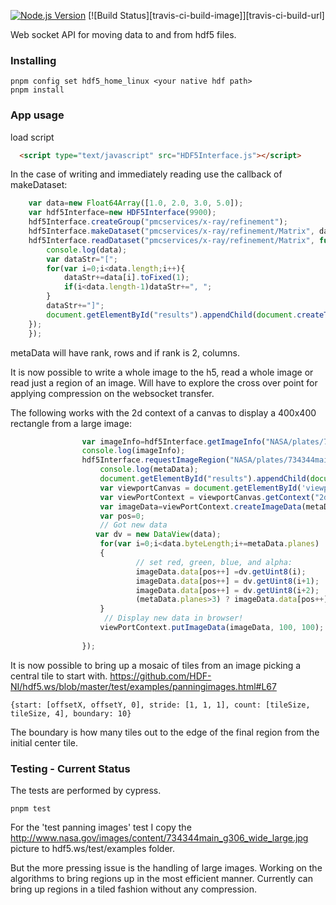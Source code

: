 [![Node.js Version][node-version-image]][node-version-url]
[![Build Status][travis-ci-build-image]][travis-ci-build-url]

Web socket API for moving data to and from hdf5 files.

### Installing
```
pnpm config set hdf5_home_linux <your native hdf path>
pnpm install
```

### App usage

load script

```html
  <script type="text/javascript" src="HDF5Interface.js"></script>
```
In the case of writing and immediately reading use the callback of makeDataset:
```javascript
    var data=new Float64Array([1.0, 2.0, 3.0, 5.0]);
    var hdf5Interface=new HDF5Interface(9900);
    hdf5Interface.createGroup("pmcservices/x-ray/refinement");
    hdf5Interface.makeDataset("pmcservices/x-ray/refinement/Matrix", data, function(){
    hdf5Interface.readDataset("pmcservices/x-ray/refinement/Matrix", function(data, metaData){
        console.log(data);
        var dataStr="[";
        for(var i=0;i<data.length;i++){
            dataStr+=data[i].toFixed(1);
            if(i<data.length-1)dataStr+=", ";
        }
        dataStr+="]";
        document.getElementById("results").appendChild(document.createTextNode(dataStr));
    });
    });
```
metaData will have rank, rows and if rank is 2, columns.

It is now possible to write a whole image to the h5, read a whole image or read just a region of an image. 
Will have to explore the cross over point for applying compression on the websocket transfer.

The following works with the 2d context of a canvas to display a 400x400 rectangle from a large image:
```javascript
                var imageInfo=hdf5Interface.getImageInfo("NASA/plates/734344main_g306_wide_large.jpg");
                console.log(imageInfo);
                hdf5Interface.requestImageRegion("NASA/plates/734344main_g306_wide_large.jpg", {start: [(imageInfo.width-1)/2, (imageInfo.height-1)/2, 0], stride: [1, 1, 1], count: [400, 400, 4]}, function(data, metaData){
                    console.log(metaData);
                    document.getElementById("results").appendChild(document.createTextNode(JSON.stringify(metaData)));
                    var viewportCanvas = document.getElementById('viewportCanvas');
                    var viewPortContext = viewportCanvas.getContext("2d");
                    var imageData=viewPortContext.createImageData(metaData.width, metaData.height);
                    var pos=0;
                    // Got new data
                   var dv = new DataView(data);
                    for(var i=0;i<data.byteLength;i+=metaData.planes)
                    {
                            // set red, green, blue, and alpha:
                            imageData.data[pos++] =dv.getUint8(i);
                            imageData.data[pos++] = dv.getUint8(i+1);
                            imageData.data[pos++] = dv.getUint8(i+2);
                            (metaData.planes>3) ? imageData.data[pos++] =dv.getUint8(i+3) : imageData.data[pos++] = 255; // opaque alpha
                    }
                     // Display new data in browser!
                    viewPortContext.putImageData(imageData, 100, 100);
            
                });
```

It is now possible to bring up a mosaic of tiles from an image picking a central tile to start with.
https://github.com/HDF-NI/hdf5.ws/blob/master/test/examples/panningimages.html#L67
```
{start: [offsetX, offsetY, 0], stride: [1, 1, 1], count: [tileSize, tileSize, 4], boundary: 10}
```
The boundary is how many tiles out to the edge of the final region from the initial center tile.


### Testing - Current Status

The tests are performed by cypress.

```
pnpm test
```

For the 'test panning images' test I copy the http://www.nasa.gov/images/content/734344main_g306_wide_large.jpg picture to hdf5.ws/test/examples folder.

But the more pressing issue is the handling of large images. Working on the algorithms to bring regions up in the most efficient manner.
 Currently can bring up regions in a tiled fashion without any compression.


[node-version-image]: https://img.shields.io/node/v/hdf5.svg
[node-version-url]: https://nodejs.org/en/download/
